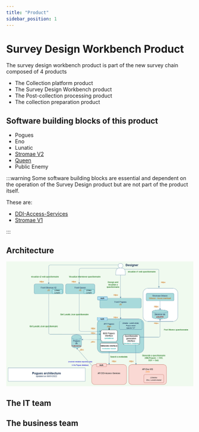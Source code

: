 ```yaml
---
title: "Product"
sidebar_position: 1
---
```


# Survey Design Workbench Product

The survey design workbench product is part of the new survey chain composed of 4 products

- The Collection platform product
- The Survey Design Workbench product
- The Post-collection processing product
- The collection preparation product

## Software building blocks of this product

- Pogues
- Eno
- Lunatic
- [Stromae V2](applications/stromae-v2/stromae-v2.mdx)
- [Queen](applications/queen/queen.mdx)
- Public Enemy

:::warning
Some software building blocks are essential and dependent on the operation of the Survey Design product but are not part of the product itself.

These are:

- [DDI-Access-Services](https://github.com/InseeFr/DDI-Acess-Services)
- [Stromae V1](https://github.com/InseeFr/Stromae)

:::

## Architecture

![](../static/img/pogues-archi-github.jpg)

## The IT team

## The business team
